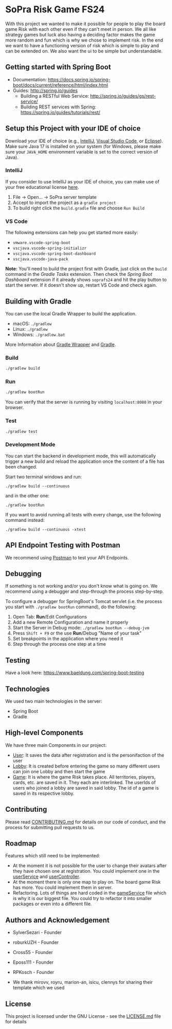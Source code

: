 # SoPra Risk Game FS24

With this project we wanted to make it possible for people to play the board game Risk with each other even if they can't meet in person. We all like strategy games but luck also having a deciding factor makes the game more random and fun which is why we chose to implement risk. In the end we want to have a functioning version of risk which is simple to play and can be extended on. We also want the ui to be simple but understandable.

## Getting started with Spring Boot
-   Documentation: https://docs.spring.io/spring-boot/docs/current/reference/html/index.html
-   Guides: http://spring.io/guides
    -   Building a RESTful Web Service: http://spring.io/guides/gs/rest-service/
    -   Building REST services with Spring: https://spring.io/guides/tutorials/rest/

## Setup this Project with your IDE of choice
Download your IDE of choice (e.g., [IntelliJ](https://www.jetbrains.com/idea/download/), [Visual Studio Code](https://code.visualstudio.com/), or [Eclipse](http://www.eclipse.org/downloads/)). Make sure Java 17 is installed on your system (for Windows, please make sure your `JAVA_HOME` environment variable is set to the correct version of Java).

### IntelliJ
If you consider to use IntelliJ as your IDE of choice, you can make use of your free educational license [here](https://www.jetbrains.com/community/education/#students).
1. File -> Open... -> SoPra server template
2. Accept to import the project as a `gradle project`
3. To build right click the `build.gradle` file and choose `Run Build`

### VS Code
The following extensions can help you get started more easily:
-   `vmware.vscode-spring-boot`
-   `vscjava.vscode-spring-initializr`
-   `vscjava.vscode-spring-boot-dashboard`
-   `vscjava.vscode-java-pack`

**Note:** You'll need to build the project first with Gradle, just click on the `build` command in the _Gradle Tasks_ extension. Then check the _Spring Boot Dashboard_ extension if it already shows `soprafs24` and hit the play button to start the server. If it doesn't show up, restart VS Code and check again.

## Building with Gradle
You can use the local Gradle Wrapper to build the application.
-   macOS: `./gradlew`
-   Linux: `./gradlew`
-   Windows: `./gradlew.bat`

More Information about [Gradle Wrapper](https://docs.gradle.org/current/userguide/gradle_wrapper.html) and [Gradle](https://gradle.org/docs/).

### Build

```bash
./gradlew build
```

### Run

```bash
./gradlew bootRun
```

You can verify that the server is running by visiting `localhost:8080` in your browser.

### Test

```bash
./gradlew test
```

### Development Mode
You can start the backend in development mode, this will automatically trigger a new build and reload the application
once the content of a file has been changed.

Start two terminal windows and run:

`./gradlew build --continuous`

and in the other one:

`./gradlew bootRun`

If you want to avoid running all tests with every change, use the following command instead:

`./gradlew build --continuous -xtest`

## API Endpoint Testing with Postman
We recommend using [Postman](https://www.getpostman.com) to test your API Endpoints.

## Debugging
If something is not working and/or you don't know what is going on. We recommend using a debugger and step-through the process step-by-step.

To configure a debugger for SpringBoot's Tomcat servlet (i.e. the process you start with `./gradlew bootRun` command), do the following:

1. Open Tab: **Run**/Edit Configurations
2. Add a new Remote Configuration and name it properly
3. Start the Server in Debug mode: `./gradlew bootRun --debug-jvm`
4. Press `Shift + F9` or the use **Run**/Debug "Name of your task"
5. Set breakpoints in the application where you need it
6. Step through the process one step at a time

## Testing
Have a look here: https://www.baeldung.com/spring-boot-testing

## Technologies
We used two main technologies in the server:
-   Spring Boot
-   Gradle

## High-level Components
We have three main Components in our project:
-   [User]: It saves the data after registration and is the personifaction of the user
-   [Lobby]: It is created before entering the game so many different users can join one Lobby and then start the game
-   [Game]: It is where the game Risk takes place. All territories, players, cards, etc. are saved in it.
They each are interlinked. The userIds of users who joined a lobby are saved in said lobby. The id of a game is saved in its respective lobby. 


## Contributing
Please read [CONTRIBUTING.md] for details on our code of conduct, and the process for submitting pull requests to us.

## Roadmap
Features which still need to be implemented:
-   At the moment it is not possible for the user to change their avatars after they have chosen one at registration. You could implement one in the [userService] and [userController].
-   At the moment there is only one map to play on. The board game Risk has more. You could implement them in server.
-   Refactoring. Lots of things are hard coded in the [gameService] file which is why it is our biggest file. You could try to refactor it into smaller packages or even into a different file.

## Authors and Acknowledgement
-   SylverSezari - Founder
-   roburkUZH - Founder
-   Cross55 - Founder
-   Eposs111 - Founder
-   RPKosch - Founder

-   We thank mirovv, royru, marion-an, isicu, clennys for sharing their template which we used

## License
This project is licensed under the GNU License - see the [LICENSE.md] file for details

[LICENSE.md]: https://github.com/sopra-fs24-group-35/sopra-fs24-group-35-server/blob/main/LICENSE.md

[CONTRIBUTING.md]: https://github.com/sopra-fs24-group-35/sopra-fs24-group-35-server/blob/main/CONTRIBUTING.md

[gameService]: https://github.com/sopra-fs24-group-35/sopra-fs24-group-35-server/blob/main/src/main/java/ch/uzh/ifi/hase/soprafs24/service/GameService.java

[userService]: https://github.com/sopra-fs24-group-35/sopra-fs24-group-35-server/blob/main/src/main/java/ch/uzh/ifi/hase/soprafs24/service/UserService.java

[userController]: https://github.com/sopra-fs24-group-35/sopra-fs24-group-35-server/blob/main/src/main/java/ch/uzh/ifi/hase/soprafs24/controller/UserController.java

[user]: https://github.com/sopra-fs24-group-35/sopra-fs24-group-35-server/blob/main/src/main/java/ch/uzh/ifi/hase/soprafs24/entity/User.java

[lobby]:https://github.com/sopra-fs24-group-35/sopra-fs24-group-35-server/blob/main/src/main/java/ch/uzh/ifi/hase/soprafs24/entity/Lobby.java

[game]: https://github.com/sopra-fs24-group-35/sopra-fs24-group-35-server/blob/main/src/main/java/ch/uzh/ifi/hase/soprafs24/entity/Game.java
